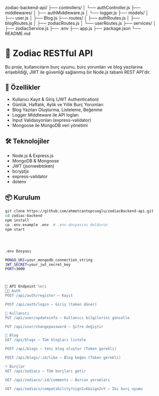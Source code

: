 zodiac-backend-api/
├── controllers/
│   └── authController.js
├── middlewares/
│   ├── authMiddleware.js
│   └── logger.js
├── models/
│   ├── user.js
│   ├── Blog.js
├── routes/
│   ├── authRoutes.js
│   ├── blogRoutes.js
│   ├── zodiacRoutes.js
│   └── userRoutes.js
├── services/
│   ├── zodiacService.js
├── .env
├── app.js
├── package.json
└── README.md


# 🔮 Zodiac RESTful API

Bu proje, kullanıcıların burç uyumu, burç yorumları ve blog yazılarına erişebildiği, JWT ile güvenliği sağlanmış bir Node.js tabanlı REST API'dir.

## 🚀 Özellikler

- Kullanıcı Kayıt & Giriş (JWT Authentication)
- Günlük, Haftalık, Aylık ve Yıllık Burç Yorumları
- Blog Yazıları Oluşturma, Listeleme, Beğenme
- Logger Middleware ile API logları
- Input Validasyonları (express-validator)
- Mongoose ile MongoDB veri yönetimi

## 🛠️ Teknolojiler

- Node.js & Express.js
- MongoDB & Mongoose
- JWT (jsonwebtoken)
- bcryptjs
- express-validator
- dotenv

## 📦 Kurulum

```bash
git clone https://github.com/ahmetcantopcuoglu/zodiacBackend-api.git
cd zodiac-backend
npm install
cp .env.example .env  # .env dosyasını doldurun
npm start




.env Dosyası 

MONGO_URI=your_mongodb_connection_string
JWT_SECRET=your_jwt_secret_key
PORT=3000



📮 API Endpoint'leri
🧑‍💼 Auth
POST /api/auth/register – Kayıt

POST /api/auth/login – Giriş (token döner)

👤 Kullanıcı
PUT /api/user/updateinfo – Kullanıcı bilgilerini güncelle

PUT /api/user/changepassword – Şifre değiştir

📝 Blog
GET /api/blogs – Tüm blogları listele

POST /api/blogs – Yeni blog oluştur (Token gerekli)

POST /api/blogs/:id/like – Blog beğen (Token gerekli)

♈ Burçlar
GET /api/zodiacs – Tüm burçları getir

GET /api/zodiacs/:id/comments – Burcun yorumları

GET /api/zodiacs/compatibility?sign1=X&sign2=Y – İki burç uyumu
